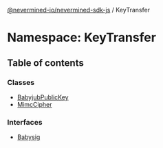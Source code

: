 [@nevermined-io/nevermined-sdk-js](../code-reference.md) / KeyTransfer

# Namespace: KeyTransfer

## Table of contents

### Classes

- [BabyjubPublicKey](../classes/KeyTransfer.BabyjubPublicKey.md)
- [MimcCipher](../classes/KeyTransfer.MimcCipher.md)

### Interfaces

- [Babysig](../interfaces/KeyTransfer.Babysig.md)
